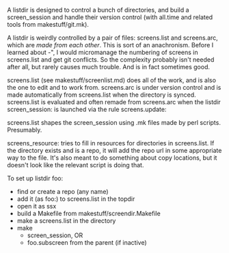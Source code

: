 A listdir is designed to control a bunch of directories, and build a screen_session and handle their version control (with all.time and related tools from makestuff/git.mk).

A listdir is weirdly controlled by a pair of files: screens.list and screens.arc, which are _made from each other_. This is sort of an anachronism. Before I learned about <screenkey>-", I would micromanage the numbering of screens in screens.list and get git conflicts. So the complexity probably isn't needed after all, but rarely causes much trouble. And is in fact sometimes good.

screens.list (see makestuff/screenlist.md) does all of the work, and is also the one to edit and to work from. screens.arc is under version control and is made automatically from screens.list when the directory is synced. screens.list is evaluated and often remade from screens.arc when the listdir screen_session: is launched via the rule screens.update:

screens.list shapes the screen_session using .mk files made by perl scripts. Presumably.

screens_resource: tries to fill in resources for directories in screens.list. If the directory exists and is a repo, it will add the repo url in some appropriate way to the file. It's also meant to do something about copy locations, but it doesn't look like the relevant script is doing that.

To set up listdir foo:
* find or create a repo (any name)
* add it (as foo:) to screens.list in the topdir
* open it as ssx
* build a Makefile from makestuff/screendir.Makefile
* make a screens.list in the directory
* make
	* screen_session, OR
	* foo.subscreen from the parent (if inactive)
